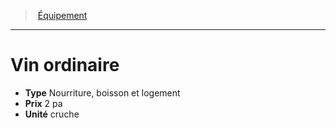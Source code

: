 ﻿---
!Equipment
Type: Nourriture, boisson et logement
Price: 2 pa
Unity: cruche
Id: equipment_hd.md#vin-ordinaire
ParentLink: equipment_hd.md#Équipement
Name: Vin ordinaire
ParentName: Équipement
NameLevel: 1
Attributes: {}
---
> [Équipement](hd_equipment.md)

---

# Vin ordinaire

- **Type** Nourriture, boisson et logement
- **Prix** 2 pa
- **Unité** cruche

